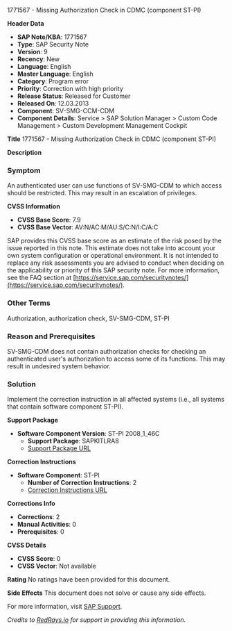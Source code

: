 1771567 - Missing Authorization Check in CDMC (component ST-PI)

**Header Data**
- **SAP Note/KBA**: 1771567
- **Type**: SAP Security Note
- **Version**: 9
- **Recency**: New
- **Language**: English
- **Master Language**: English
- **Category**: Program error
- **Priority**: Correction with high priority
- **Release Status**: Released for Customer
- **Released On**: 12.03.2013
- **Component**: SV-SMG-CCM-CDM
- **Component Details**: Service > SAP Solution Manager > Custom Code Management > Custom Development Management Cockpit

**Title**
1771567 - Missing Authorization Check in CDMC (component ST-PI)

**Description**

### Symptom
An authenticated user can use functions of SV-SMG-CDM to which access should be restricted. This may result in an escalation of privileges.

**CVSS Information**
- **CVSS Base Score**: 7.9
- **CVSS Base Vector**: AV:N/AC:M/AU:S/C:N/I:C/A:C

SAP provides this CVSS base score as an estimate of the risk posed by the issue reported in this note. This estimate does not take into account your own system configuration or operational environment. It is not intended to replace any risk assessments you are advised to conduct when deciding on the applicability or priority of this SAP security note. For more information, see the FAQ section at [https://service.sap.com/securitynotes/](https://service.sap.com/securitynotes/).

### Other Terms
Authorization, authorization check, SV-SMG-CDM, ST-PI

### Reason and Prerequisites
SV-SMG-CDM does not contain authorization checks for checking an authenticated user's authorization to access some of its functions. This may result in undesired system behavior.

### Solution
Implement the correction instruction in all affected systems (i.e., all systems that contain software component ST-PI).

**Support Package**
- **Software Component Version**: ST-PI 2008_1_46C
  - **Support Package**: SAPKITLRA8
  - [Support Package URL](https://me.sap.com/supportpackage/SAPKITLRA8)

**Correction Instructions**
- **Software Component**: ST-PI
  - **Number of Correction Instructions**: 2
  - [Correction Instructions URL](https://me.sap.com/corrins/0001771567/212)

**Corrections Info**
- **Corrections**: 2
- **Manual Activities**: 0
- **Prerequisites**: 0

**CVSS Details**
- **CVSS Score**: 0
- **CVSS Vector**: Not available

**Rating**
No ratings have been provided for this document.

**Side Effects**
This document does not solve or cause any side effects.

For more information, visit [SAP Support](https://me.sap.com/).

*Credits to [RedRays.io](https://redrays.io) for support in providing this information.*